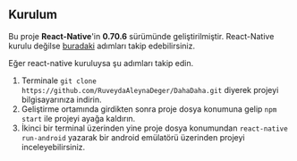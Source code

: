 ## Kurulum 
Bu proje **React-Native**'in **0.70.6** sürümünde geliştirilmiştir. React-Native kurulu değilse [buradaki](https://reactnative.dev/docs/environment-setup) adımları takip edebilirsiniz.

Eğer react-native kuruluysa şu adımları takip edin.

1. Terminale ```git clone https://github.com/RuveydaAleynaDeger/DahaDaha.git``` diyerek projeyi bilgisayarınıza indirin.
1. Geliştirme ortamında girdikten sonra proje dosya konumuna gelip ```npm start``` ile projeyi ayağa kaldırın.
1. İkinci bir terminal üzerinden yine proje dosya konumundan ```react-native run-android``` yazarak bir android emülatörü üzerinden projeyi inceleyebilirsiniz.
